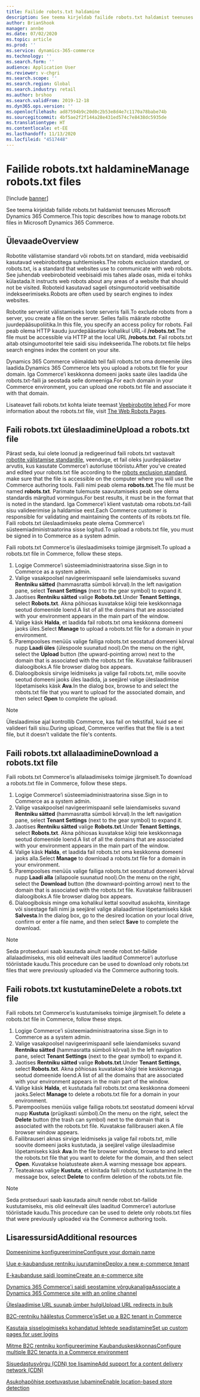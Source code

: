 ```yaml
---
title: Failide robots.txt haldamine
description: See teema kirjeldab failide robots.txt haldamist teenuses Microsoft Dynamics 365 Commerce.
author: BrianShook
manager: annbe
ms.date: 07/02/2020
ms.topic: article
ms.prod: ''
ms.service: dynamics-365-commerce
ms.technology: ''
ms.search.form: ''
audience: Application User
ms.reviewer: v-chgri
ms.search.scope: ''
ms.search.region: Global
ms.search.industry: retail
ms.author: brshoo
ms.search.validFrom: 2019-12-18
ms.dyn365.ops.version: ''
ms.openlocfilehash: ad87594b9c20d0c2b53e8d4e7c1170a78babe74b
ms.sourcegitcommit: 4bf5ae2f2f144a28e431ed574c7e8438dc5935de
ms.translationtype: HT
ms.contentlocale: et-EE
ms.lasthandoff: 11/13/2020
ms.locfileid: "4517448"
---
```

# <a name="manage-robotstxt-files"></a><span data-ttu-id="c0ecc-103">Failide robots.txt haldamine</span><span class="sxs-lookup"><span data-stu-id="c0ecc-103">Manage robots.txt files</span></span>


[!include [banner](includes/banner.md)]

<span data-ttu-id="c0ecc-104">See teema kirjeldab failide robots.txt haldamist teenuses Microsoft Dynamics 365 Commerce.</span><span class="sxs-lookup"><span data-stu-id="c0ecc-104">This topic describes how to manage robots.txt files in Microsoft Dynamics 365 Commerce.</span></span>

## <a name="overview"></a><span data-ttu-id="c0ecc-105">Ülevaade</span><span class="sxs-lookup"><span data-stu-id="c0ecc-105">Overview</span></span>

<span data-ttu-id="c0ecc-106">Robotite välistamise standard või robots.txt on standard, mida veebisaidid kasutavad veebirobotitega suhtlemiseks.</span><span class="sxs-lookup"><span data-stu-id="c0ecc-106">The robots exclusion standard, or robots.txt, is a standard that websites use to communicate with web robots.</span></span> <span data-ttu-id="c0ecc-107">See juhendab veebiroboteid veebisaidi mis tahes alade osas, mida ei tohiks külastada.</span><span class="sxs-lookup"><span data-stu-id="c0ecc-107">It instructs web robots about any areas of a website that should not be visited.</span></span> <span data-ttu-id="c0ecc-108">Roboteid kasutavad sageli otsingumootorid veebisaitide indekseerimiseks.</span><span class="sxs-lookup"><span data-stu-id="c0ecc-108">Robots are often used by search engines to index websites.</span></span>

<span data-ttu-id="c0ecc-109">Robotite serverist välistamiseks loote serveris faili.</span><span class="sxs-lookup"><span data-stu-id="c0ecc-109">To exclude robots from a server, you create a file on the server.</span></span> <span data-ttu-id="c0ecc-110">Selles failis määrate robotite juurdepääsupoliitika.</span><span class="sxs-lookup"><span data-stu-id="c0ecc-110">In this file, you specify an access policy for robots.</span></span> <span data-ttu-id="c0ecc-111">Fail peab olema HTTP kaudu juurdepääsetav kohalikul URL-il **/robots.txt**.</span><span class="sxs-lookup"><span data-stu-id="c0ecc-111">The file must be accessible via HTTP at the local URL **/robots.txt**.</span></span> <span data-ttu-id="c0ecc-112">Fail robots.txt aitab otsingumootoritel teie saidi sisu indekseerida.</span><span class="sxs-lookup"><span data-stu-id="c0ecc-112">The robots.txt file helps search engines index the content on your site.</span></span>

<span data-ttu-id="c0ecc-113">Dynamics 365 Commerce võimaldab teil faili robots.txt oma domeenile üles laadida.</span><span class="sxs-lookup"><span data-stu-id="c0ecc-113">Dynamics 365 Commerce lets you upload a robots.txt file for your domain.</span></span> <span data-ttu-id="c0ecc-114">Iga Commerce’i keskkonna domeeni jaoks saate üles laadida ühe robots.txt-faili ja seostada selle domeeniga.</span><span class="sxs-lookup"><span data-stu-id="c0ecc-114">For each domain in your Commerce environment, you can upload one robots.txt file and associate it with that domain.</span></span>

<span data-ttu-id="c0ecc-115">Lisateavet faili robots.txt kohta leiate teemast [Veebirobotite lehed](https://www.robotstxt.org/).</span><span class="sxs-lookup"><span data-stu-id="c0ecc-115">For more information about the robots.txt file, visit [The Web Robots Pages](https://www.robotstxt.org/).</span></span>

## <a name="upload-a-robotstxt-file"></a><span data-ttu-id="c0ecc-116">Faili robots.txt üleslaadimine</span><span class="sxs-lookup"><span data-stu-id="c0ecc-116">Upload a robots.txt file</span></span>

<span data-ttu-id="c0ecc-117">Pärast seda, kui olete loonud ja redigeerinud faili robots.txt vastavalt [robotite välistamise standardile](https://www.robotstxt.org/orig.html), veenduge, et fail oleks juurdepääsetav arvutis, kus kasutate Commerce’i autorluse tööriistu.</span><span class="sxs-lookup"><span data-stu-id="c0ecc-117">After you've created and edited your robots.txt file according to the [robots exclusion standard](https://www.robotstxt.org/orig.html), make sure that the file is accessible on the computer where you will use the Commerce authoring tools.</span></span> <span data-ttu-id="c0ecc-118">Faili nimi peab olema **robots.txt**.</span><span class="sxs-lookup"><span data-stu-id="c0ecc-118">The file must be named **robots.txt**.</span></span> <span data-ttu-id="c0ecc-119">Parimate tulemuste saavutamiseks peab see olema standardis märgitud vormingus.</span><span class="sxs-lookup"><span data-stu-id="c0ecc-119">For best results, it must be in the format that is noted in the standard.</span></span> <span data-ttu-id="c0ecc-120">Iga Commerce’i klient vastutab oma robots.txt-faili sisu valideerimise ja haldamise eest.</span><span class="sxs-lookup"><span data-stu-id="c0ecc-120">Each Commerce customer is responsible for validating and maintaining the contents of its robots.txt file.</span></span> <span data-ttu-id="c0ecc-121">Faili robots.txt üleslaadimiseks peate olema Commerce’i süsteemiadministraatorina sisse logitud.</span><span class="sxs-lookup"><span data-stu-id="c0ecc-121">To upload a robots.txt file, you must be signed in to Commerce as a system admin.</span></span>

<span data-ttu-id="c0ecc-122">Faili robots.txt Commerce’is üleslaadimiseks toimige järgmiselt.</span><span class="sxs-lookup"><span data-stu-id="c0ecc-122">To upload a robots.txt file in Commerce, follow these steps.</span></span>

1. <span data-ttu-id="c0ecc-123">Logige Commerce’i süsteemiadministraatorina sisse.</span><span class="sxs-lookup"><span data-stu-id="c0ecc-123">Sign in to Commerce as a system admin.</span></span>
2. <span data-ttu-id="c0ecc-124">Valige vasakpoolsel navigeerimispaanil selle laiendamiseks suvand **Rentniku sätted** (hammasratta sümboli kõrval).</span><span class="sxs-lookup"><span data-stu-id="c0ecc-124">In the left navigation pane, select **Tenant Settings** (next to the gear symbol) to expand it.</span></span>
3. <span data-ttu-id="c0ecc-125">Jaotises **Rentniku sätted** valige **Robots.txt**.</span><span class="sxs-lookup"><span data-stu-id="c0ecc-125">Under **Tenant Settings**, select **Robots.txt**.</span></span> <span data-ttu-id="c0ecc-126">Akna põhiosas kuvatakse kõigi teie keskkonnaga seotud domeenide loend.</span><span class="sxs-lookup"><span data-stu-id="c0ecc-126">A list of all the domains that are associated with your environment appears in the main part of the window.</span></span>
4. <span data-ttu-id="c0ecc-127">Valige käsk **Halda**, et laadida fail robots.txt oma keskkonna domeeni jaoks üles.</span><span class="sxs-lookup"><span data-stu-id="c0ecc-127">Select **Manage** to upload a robots.txt file for a domain in your environment.</span></span>
5. <span data-ttu-id="c0ecc-128">Parempoolses menüüs valige failiga robots.txt seostatud domeeni kõrval nupp **Laadi üles** (ülespoole suunatud nool).</span><span class="sxs-lookup"><span data-stu-id="c0ecc-128">On the menu on the right, select the **Upload** button (the upward-pointing arrow) next to the domain that is associated with the robots.txt file.</span></span> <span data-ttu-id="c0ecc-129">Kuvatakse failibrauseri dialoogiboks.</span><span class="sxs-lookup"><span data-stu-id="c0ecc-129">A file browser dialog box appears.</span></span>
6. <span data-ttu-id="c0ecc-130">Dialoogiboksis sirvige leidmiseks ja valige fail robots.txt, mille soovite seotud domeeni jaoks üles laadida, ja seejärel valige üleslaadimise lõpetamiseks käsk **Ava**.</span><span class="sxs-lookup"><span data-stu-id="c0ecc-130">In the dialog box, browse to and select the robots.txt file that you want to upload for the associated domain, and then select **Open** to complete the upload.</span></span>

> [!NOTE] 
> <span data-ttu-id="c0ecc-131">Üleslaadimise ajal kontrollib Commerce, kas fail on tekstifail, kuid see ei valideeri faili sisu.</span><span class="sxs-lookup"><span data-stu-id="c0ecc-131">During upload, Commerce verifies that the file is a text file, but it doesn't validate the file's contents.</span></span>

## <a name="download-a-robotstxt-file"></a><span data-ttu-id="c0ecc-132">Faili robots.txt allalaadimine</span><span class="sxs-lookup"><span data-stu-id="c0ecc-132">Download a robots.txt file</span></span>

<span data-ttu-id="c0ecc-133">Faili robots.txt Commerce’is allalaadimiseks toimige järgmiselt.</span><span class="sxs-lookup"><span data-stu-id="c0ecc-133">To download a robots.txt file in Commerce, follow these steps.</span></span>

1. <span data-ttu-id="c0ecc-134">Logige Commerce’i süsteemiadministraatorina sisse.</span><span class="sxs-lookup"><span data-stu-id="c0ecc-134">Sign in to Commerce as a system admin.</span></span>
2. <span data-ttu-id="c0ecc-135">Valige vasakpoolsel navigeerimispaanil selle laiendamiseks suvand **Rentniku sätted** (hammasratta sümboli kõrval).</span><span class="sxs-lookup"><span data-stu-id="c0ecc-135">In the left navigation pane, select **Tenant Settings** (next to the gear symbol) to expand it.</span></span>
3. <span data-ttu-id="c0ecc-136">Jaotises **Rentniku sätted** valige **Robots.txt**.</span><span class="sxs-lookup"><span data-stu-id="c0ecc-136">Under **Tenant Settings**, select **Robots.txt**.</span></span> <span data-ttu-id="c0ecc-137">Akna põhiosas kuvatakse kõigi teie keskkonnaga seotud domeenide loend.</span><span class="sxs-lookup"><span data-stu-id="c0ecc-137">A list of all the domains that are associated with your environment appears in the main part of the window.</span></span>
4. <span data-ttu-id="c0ecc-138">Valige käsk **Halda**, et laadida fail robots.txt oma keskkonna domeeni jaoks alla.</span><span class="sxs-lookup"><span data-stu-id="c0ecc-138">Select **Manage** to download a robots.txt file for a domain in your environment.</span></span>
5. <span data-ttu-id="c0ecc-139">Parempoolses menüüs valige failiga robots.txt seostatud domeeni kõrval nupp **Laadi alla** (allapoole suunatud nool).</span><span class="sxs-lookup"><span data-stu-id="c0ecc-139">On the menu on the right, select the **Download** button (the downward-pointing arrow) next to the domain that is associated with the robots.txt file.</span></span> <span data-ttu-id="c0ecc-140">Kuvatakse failibrauseri dialoogiboks.</span><span class="sxs-lookup"><span data-stu-id="c0ecc-140">A file browser dialog box appears.</span></span>
6. <span data-ttu-id="c0ecc-141">Dialoogiboksis minge oma kohalikul kettal soovitud asukohta, kinnitage või sisestage faili nimi ja seejärel valige allalaadimise lõpetamiseks käsk **Salvesta**.</span><span class="sxs-lookup"><span data-stu-id="c0ecc-141">In the dialog box, go to the desired location on your local drive, confirm or enter a file name, and then select **Save** to complete the download.</span></span>

> [!NOTE]
> <span data-ttu-id="c0ecc-142">Seda protseduuri saab kasutada ainult nende robot.txt-failide allalaadimiseks, mis olid eelnevalt üles laaditud Commerce’i autorluse tööriistade kaudu.</span><span class="sxs-lookup"><span data-stu-id="c0ecc-142">This procedure can be used to download only robots.txt files that were previously uploaded via the Commerce authoring tools.</span></span>

## <a name="delete-a-robotstxt-file"></a><span data-ttu-id="c0ecc-143">Faili robots.txt kustutamine</span><span class="sxs-lookup"><span data-stu-id="c0ecc-143">Delete a robots.txt file</span></span>

<span data-ttu-id="c0ecc-144">Faili robots.txt Commerce’is kustutamiseks toimige järgmiselt.</span><span class="sxs-lookup"><span data-stu-id="c0ecc-144">To delete a robots.txt file in Commerce, follow these steps.</span></span>

1. <span data-ttu-id="c0ecc-145">Logige Commerce’i süsteemiadministraatorina sisse.</span><span class="sxs-lookup"><span data-stu-id="c0ecc-145">Sign in to Commerce as a system admin.</span></span>
2. <span data-ttu-id="c0ecc-146">Valige vasakpoolsel navigeerimispaanil selle laiendamiseks suvand **Rentniku sätted** (hammasratta sümboli kõrval).</span><span class="sxs-lookup"><span data-stu-id="c0ecc-146">In the left navigation pane, select **Tenant Settings** (next to the gear symbol) to expand it.</span></span>
3. <span data-ttu-id="c0ecc-147">Jaotises **Rentniku sätted** valige **Robots.txt**.</span><span class="sxs-lookup"><span data-stu-id="c0ecc-147">Under **Tenant Settings**, select **Robots.txt**.</span></span> <span data-ttu-id="c0ecc-148">Akna põhiosas kuvatakse kõigi teie keskkonnaga seotud domeenide loend.</span><span class="sxs-lookup"><span data-stu-id="c0ecc-148">A list of all the domains that are associated with your environment appears in the main part of the window.</span></span>
4. <span data-ttu-id="c0ecc-149">Valige käsk **Halda**, et kustutada fail robots.txt oma keskkonna domeeni jaoks.</span><span class="sxs-lookup"><span data-stu-id="c0ecc-149">Select **Manage** to delete a robots.txt file for a domain in your environment.</span></span>
5. <span data-ttu-id="c0ecc-150">Parempoolses menüüs valige failiga robots.txt seostatud domeeni kõrval nupp **Kustuta** (prügikasti sümbol).</span><span class="sxs-lookup"><span data-stu-id="c0ecc-150">On the menu on the right, select the **Delete** button (the trash can symbol) next to the domain that is associated with the robots.txt file.</span></span> <span data-ttu-id="c0ecc-151">Kuvatakse failibrauseri aken.</span><span class="sxs-lookup"><span data-stu-id="c0ecc-151">A file browser window appears.</span></span>
6. <span data-ttu-id="c0ecc-152">Failibrauseri aknas sirvige leidmiseks ja valige fail robots.txt, mille soovite domeeni jaoks kustutada, ja seejärel valige üleslaadimise lõpetamiseks käsk **Ava**.</span><span class="sxs-lookup"><span data-stu-id="c0ecc-152">In the file browser window, browse to and select the robots.txt file that you want to delete for the domain, and then select **Open**.</span></span> <span data-ttu-id="c0ecc-153">Kuvatakse hoiatusteate aken.</span><span class="sxs-lookup"><span data-stu-id="c0ecc-153">A warning message box appears.</span></span>
7. <span data-ttu-id="c0ecc-154">Teateaknas valige **Kustuta**, et kinitada faili robots.txt kustutamine.</span><span class="sxs-lookup"><span data-stu-id="c0ecc-154">In the message box, select **Delete** to confirm deletion of the robots.txt file.</span></span>

> [!NOTE] 
> <span data-ttu-id="c0ecc-155">Seda protseduuri saab kasutada ainult nende robot.txt-failide kustutamiseks, mis olid eelnevalt üles laaditud Commerce’i autorluse tööriistade kaudu.</span><span class="sxs-lookup"><span data-stu-id="c0ecc-155">This procedure can be used to delete only robots.txt files that were previously uploaded via the Commerce authoring tools.</span></span>

## <a name="additional-resources"></a><span data-ttu-id="c0ecc-156">Lisaressursid</span><span class="sxs-lookup"><span data-stu-id="c0ecc-156">Additional resources</span></span>

[<span data-ttu-id="c0ecc-157">Domeeninime konfigureerimine</span><span class="sxs-lookup"><span data-stu-id="c0ecc-157">Configure your domain name</span></span>](configure-your-domain-name.md)

[<span data-ttu-id="c0ecc-158">Uue e-kaubanduse rentniku juurutamine</span><span class="sxs-lookup"><span data-stu-id="c0ecc-158">Deploy a new e-commerce tenant</span></span>](deploy-ecommerce-site.md)

[<span data-ttu-id="c0ecc-159">E-kaubanduse saidi loomine</span><span class="sxs-lookup"><span data-stu-id="c0ecc-159">Create an e-commerce site</span></span>](create-ecommerce-site.md)

[<span data-ttu-id="c0ecc-160">Dynamics 365 Commerce'i saidi seostamine võrgukanaliga</span><span class="sxs-lookup"><span data-stu-id="c0ecc-160">Associate a Dynamics 365 Commerce site with an online channel</span></span>](associate-site-online-store.md)

[<span data-ttu-id="c0ecc-161">Üleslaadimise URL suunab ümber hulgi</span><span class="sxs-lookup"><span data-stu-id="c0ecc-161">Upload URL redirects in bulk</span></span>](upload-bulk-redirects.md)

[<span data-ttu-id="c0ecc-162">B2C-rentniku häälestus Commerce'is</span><span class="sxs-lookup"><span data-stu-id="c0ecc-162">Set up a B2C tenant in Commerce</span></span>](set-up-B2C-tenant.md)

[<span data-ttu-id="c0ecc-163">Kasutaja sisselogimiseks kohandatud lehtede seadistamine</span><span class="sxs-lookup"><span data-stu-id="c0ecc-163">Set up custom pages for user logins</span></span>](custom-pages-user-logins.md)

[<span data-ttu-id="c0ecc-164">Mitme B2C rentniku konfigureerimine Kaubanduskeskkonnas</span><span class="sxs-lookup"><span data-stu-id="c0ecc-164">Configure multiple B2C tenants in a Commerce environment</span></span>](configure-multi-B2C-tenants.md)

[<span data-ttu-id="c0ecc-165">Sisuedastusvõrgu (CDN) toe lisamine</span><span class="sxs-lookup"><span data-stu-id="c0ecc-165">Add support for a content delivery network (CDN)</span></span>](add-cdn-support.md)

[<span data-ttu-id="c0ecc-166">Asukohapõhise poetuvastuse lubamine</span><span class="sxs-lookup"><span data-stu-id="c0ecc-166">Enable location-based store detection</span></span>](enable-store-detection.md)
